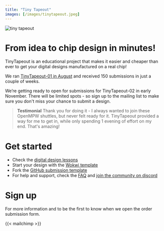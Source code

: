```yaml
---
title: "Tiny Tapeout"
images: [/images/tinytapeout.jpeg]
---
```


![tiny tapeout](/images/tinytapeout.jpeg)

# From idea to chip design in minutes!

TinyTapeout is an educational project that makes it easier and cheaper than ever to get your digital designs manufactured on a real chip!

We ran [TinyTapeout-01 in August](/runs/tt01/) and received 150 submissions in just a couple of weeks. 

We’re getting ready to open for submissions for TinyTapeout-02 in early November. There will be limited spots - so sign up to the mailing list to make sure you don't miss your chance to submit a design.

> **Testimonial** Thank you for doing it - I always wanted to join these OpenMPW shuttles, but never felt ready for it. TinyTapeout provided a way for me to get in, while only spending 1 evening of effort on my end. That's amazing! 

# Get started

* Check the [digital design lessons](digital_design)
* Start your design with the [Wokwi template](https://wokwi.com/projects/339800239192932947)
* Fork the [GitHub submission template](https://github.com/TinyTapeout/tt02-submission-template)
* For help and support, check the [FAQ](faq) and [join the community on discord](https://discord.gg/qZHPrPsmt6)

# Sign up

For more information and to be the first to know when we open the order submission form.

{{< mailchimp >}}
